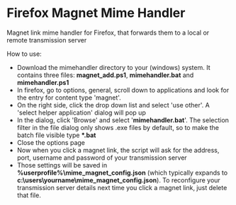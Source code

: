 # Firefox Magnet Mime Handler
Magnet link mime handler for Firefox, that forwards them to a local or remote transmission server

How to use:
- Download the mimehandler directory to your (windows) system. It contains three files: __magnet_add.ps1__, __mimehandler.bat__ and __mimehandler.ps1__
- In firefox, go to options, general, scroll down to applications and look for the entry for content type 'magnet'.
- On the right side, click the drop down list and select 'use other'. A 'select helper application' dialog will pop up
- In the dialog, click 'Browse' and select '**mimehandler.bat**'. The selection filter in the file dialog only shows .exe files by default, so to make the batch file visible type __*.bat__
- Close the options page
- Now when you click a magnet link, the script will ask for the address, port, username and password of your transmission server
- Those settings will be saved in **%userprofile%\mime_magnet_config.json** (which typically expands to **c:\users\yourname\mime_magnet_config.json**). To reconfigure your transmission server details next time you click a magnet link, just delete that file.
